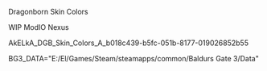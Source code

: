 Dragonborn Skin Colors

WIP
ModIO
Nexus

AkELkA_DGB_Skin_Colors_A_b018c439-b5fc-051b-8177-019026852b55

BG3_DATA="E:/El/Games/Steam/steamapps/common/Baldurs Gate 3/Data"
